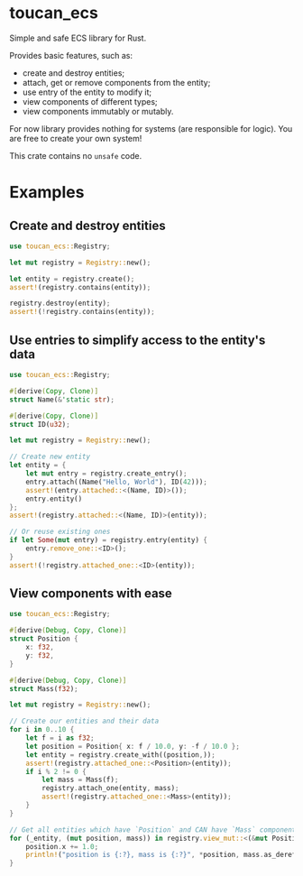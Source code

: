 # toucan_ecs

Simple and safe ECS library for Rust.

Provides basic features, such as:
- create and destroy entities;
- attach, get or remove components from the entity;
- use entry of the entity to modify it;
- view components of different types;
- view components immutably or mutably.

For now library provides nothing for systems (are responsible for logic).
You are free to create your own system!

This crate contains no `unsafe` code.

# Examples

## Create and destroy entities

```rust
use toucan_ecs::Registry;

let mut registry = Registry::new();

let entity = registry.create();
assert!(registry.contains(entity));

registry.destroy(entity);
assert!(!registry.contains(entity));
```

## Use entries to simplify access to the entity's data

```rust
use toucan_ecs::Registry;

#[derive(Copy, Clone)]
struct Name(&'static str);

#[derive(Copy, Clone)]
struct ID(u32);

let mut registry = Registry::new();

// Create new entity
let entity = {
    let mut entry = registry.create_entry();
    entry.attach((Name("Hello, World"), ID(42)));
    assert!(entry.attached::<(Name, ID)>());
    entry.entity()
};
assert!(registry.attached::<(Name, ID)>(entity));

// Or reuse existing ones
if let Some(mut entry) = registry.entry(entity) {
    entry.remove_one::<ID>();
}
assert!(!registry.attached_one::<ID>(entity));
```

## View components with ease

```rust
use toucan_ecs::Registry;

#[derive(Debug, Copy, Clone)]
struct Position {
    x: f32,
    y: f32,
}

#[derive(Debug, Copy, Clone)]
struct Mass(f32);

let mut registry = Registry::new();

// Create our entities and their data
for i in 0..10 {
    let f = i as f32;
    let position = Position{ x: f / 10.0, y: -f / 10.0 };
    let entity = registry.create_with((position,));
    assert!(registry.attached_one::<Position>(entity));
    if i % 2 != 0 {
        let mass = Mass(f);
        registry.attach_one(entity, mass);
        assert!(registry.attached_one::<Mass>(entity));
    }
}

// Get all entities which have `Position` and CAN have `Mass` components
for (_entity, (mut position, mass)) in registry.view_mut::<(&mut Position, Option<&Mass>)>() {
    position.x += 1.0;
    println!("position is {:?}, mass is {:?}", *position, mass.as_deref());
}
```
